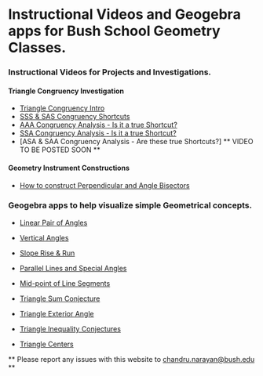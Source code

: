 # Instructional Videos and Geogebra apps for Bush School Geometry Classes. 

### Instructional Videos for Projects and Investigations. 

#### Triangle Congruency Investigation

* [Triangle Congruency Intro](https://www.loom.com/share/7317618989f94379b102635e2a249457)
* [SSS & SAS Congruency Shortcuts](https://www.loom.com/share/86855aa679304f17a65ba7d0b4488480)
* [AAA Congruency Analysis - Is it a true Shortcut?](https://www.loom.com/share/8f39971a98b649c5a0e2edeef0bcf60f)
* [SSA Congruency Analysis - Is it a true Shortcut?](https://www.loom.com/share/db874d55cd3944b6954391200fbe0e1d)
* [ASA & SAA Congruency Analysis - Are these true Shortcuts?]  ** VIDEO TO BE POSTED SOON ** 

#### Geometry Instrument Constructions

* [How to construct Perpendicular and Angle Bisectors](https://www.loom.com/share/3791a6d4e18747029a3d898390ae4da8)

### Geogebra apps to help visualize simple Geometrical concepts. 

* [Linear Pair of Angles](linearpair.md)

* [Vertical Angles](vertangles.md)

* [Slope Rise & Run](slope.md)

* [Parallel Lines and Special Angles](parallel.md)

* [Mid-point of Line Segments](midpoint.md)

* [Triangle Sum Conjecture](trianglesum.md)

* [Triangle Exterior Angle](triangleexterior.md)

* [Triangle Inequality Conjectures](triangleineq.md)

* [Triangle Centers](trianglecenters.md)


** Please report any issues with this website to <chandru.narayan@bush.edu> **



